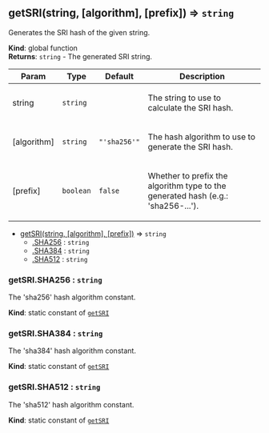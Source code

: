 <a name="getSRI"></a>

## getSRI(string, [algorithm], [prefix]) ⇒ <code>string</code>
Generates the SRI hash of the given string.

**Kind**: global function  
**Returns**: <code>string</code> - The generated SRI string.  
<table>
  <thead>
    <tr>
      <th>Param</th><th>Type</th><th>Default</th><th>Description</th>
    </tr>
  </thead>
  <tbody>
<tr>
    <td>string</td><td><code>string</code></td><td></td><td><p>The string to use to calculate the SRI hash.</p>
</td>
    </tr><tr>
    <td>[algorithm]</td><td><code>string</code></td><td><code>&quot;&#x27;sha256&#x27;&quot;</code></td><td><p>The hash algorithm to use to generate the SRI hash.</p>
</td>
    </tr><tr>
    <td>[prefix]</td><td><code>boolean</code></td><td><code>false</code></td><td><p>Whether to prefix the algorithm type to the generated hash
                                        (e.g.: &#39;sha256-...&#39;).</p>
</td>
    </tr>  </tbody>
</table>


* [getSRI(string, [algorithm], [prefix])](#getSRI) ⇒ <code>string</code>
    * [.SHA256](#getSRI.SHA256) : <code>string</code>
    * [.SHA384](#getSRI.SHA384) : <code>string</code>
    * [.SHA512](#getSRI.SHA512) : <code>string</code>

<a name="getSRI.SHA256"></a>

### getSRI.SHA256 : <code>string</code>
The 'sha256' hash algorithm constant.

**Kind**: static constant of [<code>getSRI</code>](#getSRI)  
<a name="getSRI.SHA384"></a>

### getSRI.SHA384 : <code>string</code>
The 'sha384' hash algorithm constant.

**Kind**: static constant of [<code>getSRI</code>](#getSRI)  
<a name="getSRI.SHA512"></a>

### getSRI.SHA512 : <code>string</code>
The 'sha512' hash algorithm constant.

**Kind**: static constant of [<code>getSRI</code>](#getSRI)  
